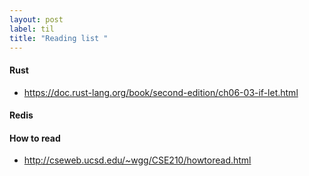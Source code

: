 ```yaml
---
layout: post
label: til
title: "Reading list "
---
```


#### Rust
- https://doc.rust-lang.org/book/second-edition/ch06-03-if-let.html
#### Redis 

#### How to read 
- http://cseweb.ucsd.edu/~wgg/CSE210/howtoread.html

